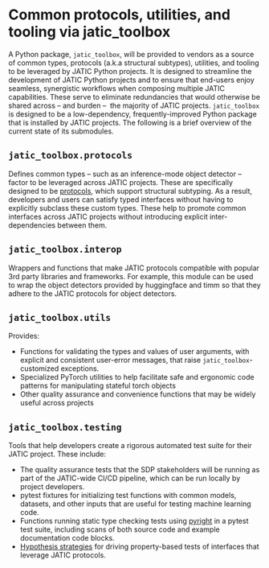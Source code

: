 # Common protocols, utilities, and tooling via jatic_toolbox

A Python package, `jatic_toolbox`, will be provided to vendors as a source of common types, protocols (a.k.a structural subtypes), utilities, and tooling to be leveraged by JATIC Python projects. It is designed to streamline the development of JATIC Python projects and to ensure that end-users enjoy seamless, synergistic workflows when composing multiple JATIC capabilities. These serve to eliminate redundancies that would otherwise be shared across – and burden –  the majority of JATIC projects. `jatic_toolbox`  is designed to be a low-dependency, frequently-improved Python package that is installed by JATIC projects. The following is a brief overview of the current state of its submodules.

## `jatic_toolbox.protocols`

Defines common types – such as an inference-mode object detector – factor to be leveraged across JATIC projects. These are specifically designed to be [protocols](https://peps.python.org/pep-0544/), which support structural subtyping. As a result, developers and users can satisfy typed interfaces without having to explicitly subclass these custom types. These help to promote common interfaces across JATIC projects without introducing explicit inter-dependencies between them.

## `jatic_toolbox.interop`

Wrappers and functions that make JATIC protocols compatible with popular 3rd party libraries and frameworks. For example, this module can be used to wrap the object detectors provided by huggingface and timm so that they adhere to the JATIC protocols for object detectors.

## `jatic_toolbox.utils`

Provides:

- Functions for validating the types and values of user arguments, with explicit and consistent user-error messages, that raise `jatic_toolbox`-customized exceptions.
- Specialized PyTorch utilities to help facilitate safe and ergonomic code patterns for manipulating stateful torch objects
- Other quality assurance and convenience functions that may be widely useful across projects

## `jatic_toolbox.testing`

Tools that help developers create a rigorous automated test suite for their JATIC project. These include:

- The quality assurance tests that the SDP stakeholders will be running as part of the JATIC-wide CI/CD pipeline, which can be run locally by project developers.
- pytest fixtures for initializing test functions with common models, datasets, and other inputs that are useful for testing machine learning code.
- Functions running static type checking tests using [pyright](https://github.com/microsoft/pyright) in a pytest test suite, including scans of both source code and example documentation code blocks.
- [Hypothesis strategies](https://hypothesis.readthedocs.io/en/latest/) for driving property-based tests of interfaces that leverage JATIC protocols.
